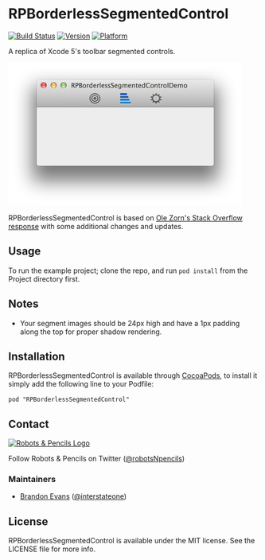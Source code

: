 # RPBorderlessSegmentedControl

[![Build Status](https://travis-ci.org/RobotsAndPencils/RPBorderlessSegmentedControl.png)](https://travis-ci.org/RobotsAndPencils/RPBorderlessSegmentedControl)
[![Version](http://cocoapod-badges.herokuapp.com/v/RPBorderlessSegmentedControl/badge.png)](http://cocoadocs.org/docsets/RPBorderlessSegmentedControl)
[![Platform](http://cocoapod-badges.herokuapp.com/p/RPBorderlessSegmentedControl/badge.png)](http://cocoadocs.org/docsets/RPBorderlessSegmentedControl)

A replica of Xcode 5's toolbar segmented controls.

<img src="preview.png" width="470" height="287" />

RPBorderlessSegmentedControl is based on [Ole Zorn's Stack Overflow response](http://stackoverflow.com/a/7138497/1082395) with some additional changes and updates.

## Usage

To run the example project; clone the repo, and run `pod install` from the Project directory first.

## Notes

- Your segment images should be 24px high and have a 1px padding along the top for proper shadow rendering.

## Installation

RPBorderlessSegmentedControl is available through [CocoaPods](http://cocoapods.org), to install
it simply add the following line to your Podfile:

    pod "RPBorderlessSegmentedControl"

## Contact

[![Robots & Pencils Logo](http://f.cl.ly/items/2W3n1r2R0j2p2b3n3j3c/rnplogo.png)](http://www.robotsandpencils.com)

Follow Robots & Pencils on Twitter ([@robotsNpencils](https://twitter.com/robotsNpencils))

### Maintainers

- [Brandon Evans](http://github.com/interstateone) ([@interstateone](https://twitter.com/interstateone))

## License

RPBorderlessSegmentedControl is available under the MIT license. See the LICENSE file for more info.

